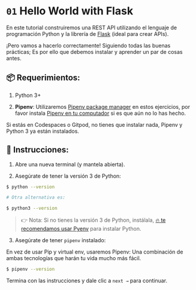 # `01` Hello World with Flask 

En este tutorial construiremos una REST API utilizando el lenguaje de programación Python y la librería de [Flask](https://flask.palletsprojects.com/) (ideal para crear APIs).

¡Pero vamos a hacerlo correctamente! Siguiendo todas las buenas prácticas; Es por ello que debemos instalar y aprender un par de cosas antes.

## 📦 Requerimientos:

1. Python 3+

2. **Pipenv**: Utilizaremos [Pipenv package manager](https://pipenv-fork.readthedocs.io/en/latest/) en estos ejercicios, por favor instala [Pipenv en tu computador](https://github.com/pypa/pipenv#installation) si es que aún no lo has hecho.

Si estás en Codespaces o Gitpod, no tienes que instalar nada, Pipenv y Python 3 ya están instalados.

## 📝 Instrucciones:

1. Abre una nueva terminal (y mantela abierta).

2. Asegúrate de tener la versión 3 de Python:

```bash
$ python --version

# Otra alternativa es:

$ python3 --version
```

> 👉 Nota: Si no tienes la versión 3 de Python, instálala, [🔥 te recomendamos usar Pyenv](https://github.com/pyenv/pyenv) para instalar Python.

3. Asegúrate de tener `pipenv` instalado:

En vez de usar Pip y virtual env, usaremos Pipenv: Una combinación de ambas tecnologías que harán tu vida mucho más fácil.

```bash
$ pipenv --version
```

Termina con las instrucciones y dale clic a `next →` para continuar.
